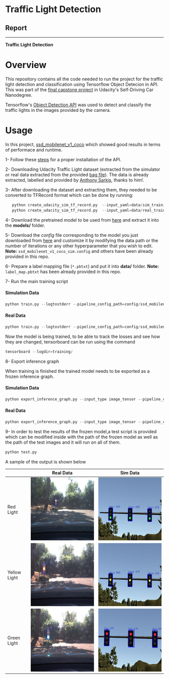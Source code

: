# **Traffic Light Detection**
## Report

---

**Traffic Light Detection**
# Overview
This repository contains all the code needed to run the project for the traffic light detection and classification using Tensorflow Object Detecion in API. This was part of the [final capstone project](https://github.com/mhusseinsh/CarND-Capstone) in Udacity's Self-Driving Car Nanodegree.

Tensorflow's [Object Detection API](https://github.com/tensorflow/models/tree/master/research/object_detection) was used to detect and classify the traffic lights in the images provided by the camera.

# Usage

In this project, [ssd_mobilenet_v1_coco](download.tensorflow.org/models/object_detection/ssd_mobilenet_v1_coco_2018_01_28.tar.gz) which showed good results in terms of performace and runtime.

1- Follow these [steps](https://github.com/tensorflow/models/blob/3f78f4cfd21c786c62bf321c07830071027ebb5e/research/object_detection/g3doc/installation.md) for a proper installation of the API.

2- Downloading Udacity Traffic Light dataset (extracted from the simulator or real data extracted from the provided [bag file](https://s3-us-west-1.amazonaws.com/udacity-selfdrivingcar/traffic_light_bag_file.zip)). The data is already extracted, labelled and provided by [Anthony Sarkis](https://medium.com/@anthony_sarkis), thanks to him!.

3- After downloading the dataset and extracting them, they needed to be converted to TFRecord format which can be done by running:

```python
   python create_udacity_sim_tf_record.py  --input_yaml=data/sim_training_data/sim_data_annotations.yaml  --output_path=data/sim_training_data/sim_data.record
   python create_udacity_sim_tf_record.py  --input_yaml=data/real_training_data/real_data_annotations.yaml  --output_path=data/real_training_data/real_data.record
```
4- Download the pretrained model to be used from [here](https://github.com/tensorflow/models/blob/master/research/object_detection/g3doc/tf1_detection_zoo.md) and extract it into the **models/** folder.

5- Download the *config* file corresponding to the model you just downloaded from [here](https://github.com/tensorflow/models/tree/3f78f4cfd21c786c62bf321c07830071027ebb5e/research/object_detection/samples/configs) and customize it by modifying the data path or the number of iterations or any other hyperparameter that you wish to edit. **Note:** `ssd_mobilenet_v1_coco_sim.config` and others  have been already provided in this repo.

6- Prepare a label mapping file (`*.pbtxt`) and put it into **data/** folder. **Note:** `label_map.pbtxt` has been already provided in this repo.

7- Run the main training script

#### Simulation Data
```python
python train.py --logtostderr --pipeline_config_path=config/ssd_mobilenet_v1_coco_sim.config --train_dir=data/sim_data.record
```
#### Real Data
```python
python train.py --logtostderr --pipeline_config_path=config/ssd_mobilenet_v1_coco_real.config --train_dir=data/real_data.record
```
Now the model is being trained, to be able to track the losses and see how they are changed, tensorboard can be run using the command
```python
tensorboard --logdir=training/
```
8- Export inference graph

When training is finished the trained model needs to be exported as a frozen inference graph.
#### Simulation Data
```python
python export_inference_graph.py --input_type image_tensor --pipeline_config_path=config/ssd_mobilenet_v1_coco_sim.config --trained_checkpoint_prefix=data/outputs/sim_data/model.ckpt-6000 --output_directory=outputs/frozen_model_sim/
```
#### Real Data
```python
python export_inference_graph.py --input_type image_tensor --pipeline_config_path=config/ssd_mobilenet_v1_coco_real.config --trained_checkpoint_prefix=data/outputs/real_data/model.ckpt-25000 --output_directory=outputs/frozen_model_real/
```

9- In order to test the results of the frozen model,a test script is provided which can be modified inside with the path of the frozen model as well as the path of the test images and it will run on all of them.
```python
python test.py
```
A sample of the output is shown below

|                | Real Data                             | Sim Data                               | 
| -------------- | --------------------------------------- | ------------------------------------------- |
| Red Light | <img src="./output_images/left0140_output.jpg" width="400" height="200"> | <img src="./output_images/left0003_output.jpg" width="400" height="200"> |
| Yellow Light | <img src="./output_images/left0701_output.jpg" width="400" height="200"> | <img src="./output_images/left0011_output.jpg" width="400" height="200"> |
| Green Light | <img src="./output_images/left0282_output.jpg" width="400" height="200"> | <img src="./output_images/left0027_output.jpg" width="400" height="200"> |

